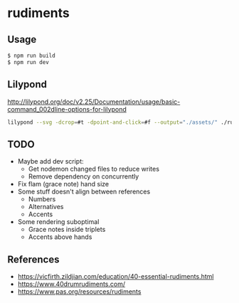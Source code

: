 # rudiments

## Usage

```bash
$ npm run build
$ npm run dev
```

## Lilypond

http://lilypond.org/doc/v2.25/Documentation/usage/basic-command_002dline-options-for-lilypond

```bash
lilypond --svg -dcrop=#t -dpoint-and-click=#f --output="./assets/" ./rudiments/single-stroke-roll.ly
```

## TODO

- Maybe add dev script:
  - Get nodemon changed files to reduce writes
  - Remove dependency on concurrently
- Fix flam (grace note) hand size
- Some stuff doesn't align between references
  - Numbers
  - Alternatives
  - Accents
- Some rendering suboptimal
  - Grace notes inside triplets
  - Accents above hands

## References

- https://vicfirth.zildjian.com/education/40-essential-rudiments.html
- https://www.40drumrudiments.com/
- https://www.pas.org/resources/rudiments
